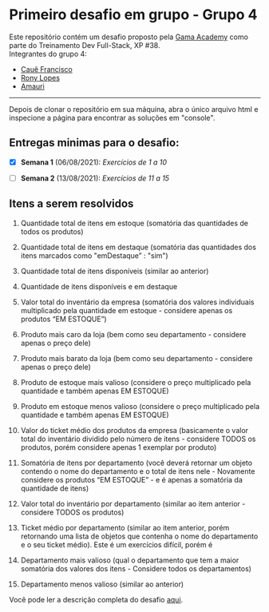 # Primeiro desafio em grupo - Grupo 4


Este repositório contém um desafio proposto pela [Gama Academy](https://gama.academy) como parte do Treinamento Dev Full-Stack, XP #38. \
Integrantes do grupo 4:
* [Cauê Francisco](https://github.com/cauefrancisco/)
* [Rony Lopes](https://github.com/RonyLopes/)
* [Amauri](https://github.com/amauriaureo/) 

<hr>
Depois de clonar o repositório em sua máquina, abra o único arquivo html e inspecione a página para encontrar as soluções em "console".

## Entregas minimas para o desafio:

- [x] **Semana 1** (06/08/2021):  *Exercícios de 1 a 10*

- [ ] **Semana 2** (13/08/2021): *Exercícios de 11 a 15*


## Itens a serem resolvidos

1. Quantidade total de itens em estoque (somatória das quantidades de todos os produtos)

2. Quantidade total de itens em destaque (somatória das quantidades dos itens marcados como "emDestaque” : "sim")

3. Quantidade total de itens disponíveis (similar ao anterior)

4. Quantidade de itens disponíveis e em destaque

5. Valor total do inventário da empresa (somatória dos valores individuais multiplicado pela quantidade em estoque - considere apenas os produtos “EM ESTOQUE”)

6. Produto mais caro da loja (bem como seu departamento - considere apenas o preço dele)

7. Produto mais barato da loja (bem como seu departamento - considere apenas o preço dele)

8. Produto de estoque mais valioso (considere o preço multiplicado pela quantidade e também apenas EM ESTOQUE)

9. Produto em estoque menos valioso (considere o preço multiplicado pela quantidade e também apenas EM ESTOQUE)

10. Valor do ticket médio dos produtos da empresa (basicamente o valor total do inventário dividido pelo número de itens - considere TODOS os produtos, porém considere apenas 1 exemplar por produto)

11. Somatória de itens por departamento (você deverá retornar um objeto contendo o nome do departamento e o total de itens nele - Novamente considere os produtos “EM ESTOQUE” - e é apenas a somatória da quantidade de itens)

12. Valor total do inventário por departamento (similar ao item anterior - considere TODOS os produtos)

13. Ticket médio por departamento (similar ao item anterior, porém retornando uma lista de objetos que contenha o nome do departamento e o seu ticket médio). Este é um exercícios difícil, porém é 

14. Departamento mais valioso (qual o departamento que tem a maior somatória dos valores dos itens - Considere todos os departamentos)

15. Departamento menos valioso (similar ao anterior)


Você pode ler a descrição completa do desafio [aqui](https://github.com/amauriaureo/desafioDoisGama/tree/main/desafioEmGrupo1).


